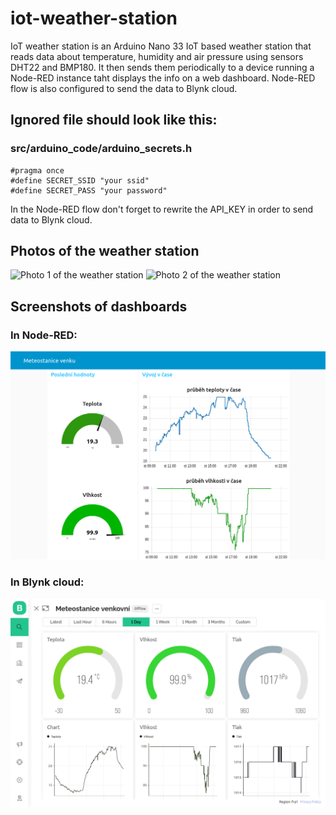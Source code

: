 # iot-weather-station

IoT weather station is an Arduino Nano 33 IoT based weather station that reads data about temperature, humidity and air pressure using sensors DHT22 and BMP180. It then sends them periodically to a device running a Node-RED instance taht displays the info on a web dashboard. Node-RED flow is also configured to send the data to Blynk cloud.

## Ignored file should look like this:

### src/arduino_code/arduino_secrets.h
```
#pragma once
#define SECRET_SSID "your ssid"
#define SECRET_PASS "your password"
```
In the Node-RED flow don't forget to rewrite the API_KEY in order to send data to Blynk cloud.

## Photos of the weather station

![Photo 1 of the weather station](doc/photo1.jpg)
![Photo 2 of the weather station](doc/photo2.jpg)

## Screenshots of dashboards
### In Node-RED:
![Screenshot of dashboard in Node-RED](doc/screenshot1.png)
### In Blynk cloud:
![Screenshot of a possible dashboard in Blynk](doc/screenshot2.png)
